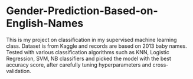 # Gender-Prediction-Based-on-English-Names

This is my project on classification in my supervised machine learning class. Dataset is from Kaggle and records are based on 2013 baby names. Tested with various classification algorithms such as KNN, Logistic Regression, SVM, NB classifiers and picked the model with the best accuracy score, after carefully tuning hyperparameters and cross-validation.
